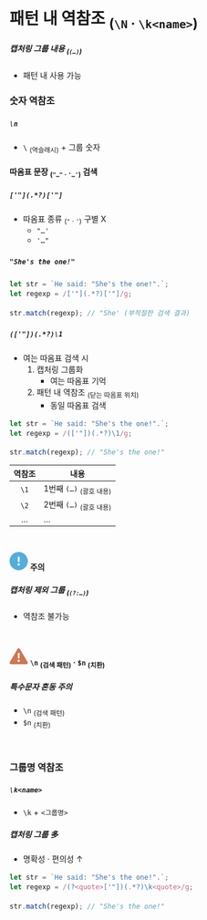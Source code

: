 패턴 내 역참조 <sub>(`\N` · `\k<name>`)</sub>
====

##### 캡처링 그룹 내용 <sub>(`(…)`)</sub>
- 패턴 내 사용 가능

### 숫자 역참조

##### `\n`
- `\` <sub>(역슬래시)</sub> + 그룹 숫자

#### 따옴표 문장 <sub>(`"…"` · `'…'`)</sub> 검색

##### `['"](.*?)['"]`
- 따옴표 종류 <sub>(`"` · `'`)</sub> 구별 X
  - `"…'`
  - `'…"`

##### `"She's the one!"`
```javascript
let str = `He said: "She's the one!".`;
let regexp = /['"](.*?)['"]/g;

str.match(regexp); // "She' (부적절한 검색 결과)
```

##### `(['"])(.*?)\1`
- 여는 따옴표 검색 시
  1. 캡처링 그룹화
     - 여는 따옴표 기억
  2. 패턴 내 역참조 <sub>(닫는 따옴표 위치)</sub>
     - 동일 따옴표 검색
```javascript
let str = `He said: "She's the one!".`;
let regexp = /(['"])(.*?)\1/g;

str.match(regexp); // "She's the one!"
```

|역참조|내용|
|:---:|---|
|`\1`|1번째 `(…)` <sub>(괄호 내용)</sub>|
|`\2`|2번째 `(…)` <sub>(괄호 내용)</sub>|
|…|…|

<br />

<img src="../../images/commons/icons/circle-exclamation-solid.svg" /> **주의**

##### 캡처링 제외 그룹 <sub>(`(?:…)`)</sub>
- 역참조 불가능

<br />

<img src="../../images/commons/icons/triangle-exclamation-solid.svg" /> **`\n` <sub>(검색 패턴)</sub> · `$n` <sub>(치환)</sub>**

##### 특수문자 혼동 주의
- `\n` <sub>(검색 패턴)</sub>
- `$n` <sub>(치환)</sub>

<br />

### 그룹명 역참조

##### `\k<name>`
- `\k` + `<그룹명>`

##### 캡처링 그룹 多
- 명확성 · 편의성 ↑
```javascript
let str = `He said: "She's the one!".`;
let regexp = /(?<quote>['"])(.*?)\k<quote>/g;

str.match(regexp); // "She's the one!"
```
